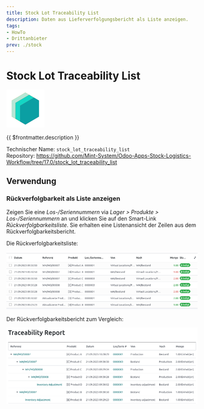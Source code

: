 ```yaml
---
title: Stock Lot Traceability List
description: Daten aus Lieferverfolgungsbericht als Liste anzeigen.
tags:
- HowTo
- Drittanbieter
prev: ./stock
---
```

# Stock Lot Traceability List
![icon_oms_box](attachments/icons_odoo_mint_system.png)

{{ $frontmatter.description }}

Technischer Name: `stock_lot_traceability_list`\
Repository: <https://github.com/Mint-System/Odoo-Apps-Stock-Logistics-Workflow/tree/17.0/stock_lot_traceability_list>


## Verwendung

### Rückverfolgbarkeit als Liste anzeigen

Zeigen Sie eine *Los-/Seriennummern* via *Lager > Produkte > Los-/Seriennummern* an und klicken Sie auf den Smart-Link *Rückverfolgbarkeitsliste*. Sie erhalten eine Listenansicht der Zeilen aus dem Rückverfolgbarkeitsbericht.

Die Rückverfolgbarkeitsliste:

![](attachments/Stock%20Lot%20Traceability%20List.png)

Der Rückverfolgbarkeitsbericht zum Vergleich:

![](attachments/Stock%20Lot%20Traceability%20List%20Report.png)
